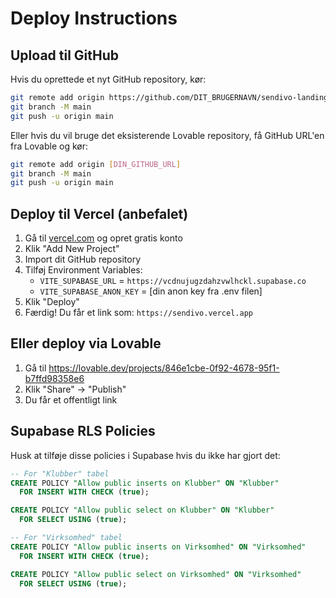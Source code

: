 # Deploy Instructions

## Upload til GitHub

Hvis du oprettede et nyt GitHub repository, kør:

```bash
git remote add origin https://github.com/DIT_BRUGERNAVN/sendivo-landing.git
git branch -M main
git push -u origin main
```

Eller hvis du vil bruge det eksisterende Lovable repository, få GitHub URL'en fra Lovable og kør:

```bash
git remote add origin [DIN_GITHUB_URL]
git branch -M main
git push -u origin main
```

## Deploy til Vercel (anbefalet)

1. Gå til [vercel.com](https://vercel.com) og opret gratis konto
2. Klik "Add New Project"
3. Import dit GitHub repository
4. Tilføj Environment Variables:
   - `VITE_SUPABASE_URL` = `https://vcdnujugzdahzvwlhckl.supabase.co`
   - `VITE_SUPABASE_ANON_KEY` = [din anon key fra .env filen]
5. Klik "Deploy"
6. Færdig! Du får et link som: `https://sendivo.vercel.app`

## Eller deploy via Lovable

1. Gå til https://lovable.dev/projects/846e1cbe-0f92-4678-95f1-b7ffd98358e6
2. Klik "Share" → "Publish"
3. Du får et offentligt link

## Supabase RLS Policies

Husk at tilføje disse policies i Supabase hvis du ikke har gjort det:

```sql
-- For "Klubber" tabel
CREATE POLICY "Allow public inserts on Klubber" ON "Klubber"
  FOR INSERT WITH CHECK (true);

CREATE POLICY "Allow public select on Klubber" ON "Klubber"
  FOR SELECT USING (true);

-- For "Virksomhed" tabel  
CREATE POLICY "Allow public inserts on Virksomhed" ON "Virksomhed"
  FOR INSERT WITH CHECK (true);

CREATE POLICY "Allow public select on Virksomhed" ON "Virksomhed"
  FOR SELECT USING (true);
```

